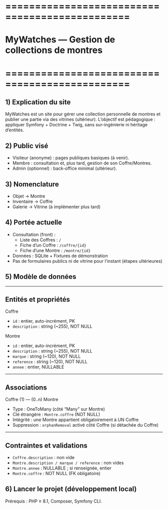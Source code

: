 # ===============================================
# MyWatches — Gestion de collections de montres
# ===============================================

## 1) Explication du site
MyWatches est un site pour gérer une collection personnelle de montres et publier une partie via des vitrines (ultérieur). L’objectif est pédagogique : appliquer Symfony + Doctrine + Twig, sans sur-ingénierie ni héritage d’entités.

## 2) Public visé
- Visiteur (anonyme) : pages publiques basiques (à venir).
- Membre : consultation et, plus tard, gestion de son Coffre/Montres.
- Admin (optionnel) : back-office minimal (ultérieur).

## 3) Nomenclature
- Objet      → Montre  
- Inventaire → Coffre  
- Galerie    → Vitrine (à implémenter plus tard)

## 4) Portée actuelle
- Consultation (front) :
  - Liste des Coffres : `/`
  - Fiche d’un Coffre : `/coffre/{id}`
  - Fiche d’une Montre : `/montre/{id}`
- Données : SQLite + Fixtures de démonstration
- Pas de formulaires publics ni de vitrine pour l’instant (étapes ultérieures)

## 5) Modèle de données
------------------------------------------------------------
Entités et propriétés
------------------------------------------------------------

Coffre
- `id`          : entier, auto-incrément, PK
- `description` : string (~255), NOT NULL

Montre
- `id`          : entier, auto-incrément, PK
- `description` : string (~255), NOT NULL
- `marque`      : string (~120), NOT NULL
- `reference`   : string (~120), NOT NULL
- `annee`       : entier, NULLABLE

------------------------------------------------------------
Associations
------------------------------------------------------------

Coffre (1) — (0..n) Montre
- Type          : OneToMany (côté “Many” sur Montre)
- Clé étrangère : `Montre.coffre` (NOT NULL)
- Intégrité     : une Montre appartient obligatoirement à UN Coffre
- Suppression   : `orphanRemoval` activé côté Coffre (si détachée du Coffre)

------------------------------------------------------------
Contraintes et validations
------------------------------------------------------------

- `Coffre.description` : non vide
- `Montre.description / marque / reference` : non vides
- `Montre.annee` : NULLABLE ; si renseignée, entier
- `Montre.coffre` : NOT NULL (FK obligatoire)

## 6) Lancer le projet (développement local)
Prérequis : PHP ≥ 8.1, Composer, Symfony CLI.
